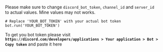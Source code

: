 Please make sure to change ``discord_bot_token``, ``channel_id`` and ``server_id`` to actual values. Mine values may not works.

````
# Replace 'YOUR_BOT_TOKEN' with your actual bot token
bot.run('YOUR_BOT_TOKEN')
````

To get you bot token please visit **```https://discord.com/developers/applications > Your application > Bot > Copy token```** and paste it here

